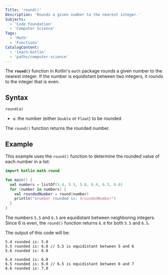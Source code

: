 ```yaml
---
Title: 'round()'
Description: 'Rounds a given number to the nearest integer.'
Subjects:
  - 'Code Foundation'
  - 'Computer Science'
Tags:
  - 'Math'
  - 'Functions'
CatalogContent:
  - 'learn-kotlin'
  - 'paths/computer-science'
---
```


The **`round()`** function in Kotlin's `math` package rounds a given number to the nearest integer. If the number is equidistant between two integers, it rounds to the integer that is even.

## Syntax

```pseudo
round(a)
```

- `a`: the number (either `Double` or `Float`) to be rounded

The `round()` function returns the rounded number.

## Example

This example uses the `round()` function to determine the rounded value of each number in a list:

```kotlin
import kotlin.math.round

fun main() {
  val numbers = listOf(5.4, 5.5, 5.6, 6.4, 6.5, 6.6)
  for (number in numbers) {
    val roundedNumber = round(number)
    println("$number rounded is: $roundedNumber")
  }
}
```

The numbers `5.5` and `6.5` are equidistant between neighboring integers. Since 6 is even, the `round()` function returns `6.0` for both `5.5` and `6.5`.

The output of this code will be:

```
5.4 rounded is: 5.0
5.5 rounded is: 6.0 // 5.5 is equidistant between 5 and 6
5.6 rounded is: 6.0

6.4 rounded is: 6.0
6.5 rounded is: 6.0 // 6.5 is equidistant between 6 and 7
6.6 rounded is: 7.0
```
